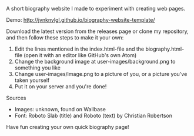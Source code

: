 A short biography website I made to experiment with creating web pages.

Demo: http://jvnknvlgl.github.io/biography-website-template/

Download the latest version from the releases page or clone my repository, and then follow these steps to make it your own:

1. Edit the lines mentioned in the index.html-file and the biography.html-file (open it with an editor like GitHub's own Atom)
2. Change the background image at user-images/background.png to something you like
3. Change user-images/image.png to a picture of you, or a picture you've taken yourself
4. Put it on your server and you're done!

Sources
- Images: unknown, found on Wallbase
- Font: Roboto Slab (title) and Roboto (text) by Christian Robertson

Have fun creating your own quick biography page!
